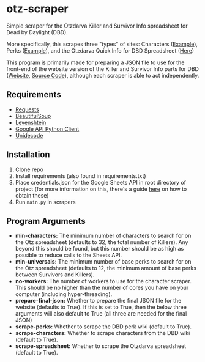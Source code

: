 # otz-scraper

Simple scraper for the Otzdarva Killer and Survivor Info spreadsheet for Dead by Daylight (DBD). 

More specifically, this scrapes three "types" of sites: Characters ([Example](https://deadbydaylight.fandom.com/wiki/Evan_MacMillan)), Perks ([Example](https://deadbydaylight.fandom.com/wiki/Survivor_Perks)), and the Otzdarva Quick Info for DBD Spreadsheet ([Here](https://otzdarva.com/spreadsheet)) 

This program is primarily made for preparing a JSON file to use for the front-end of the website version of the Killer and Survivor Info parts for DBD ([Website](https://olliejonas.github.io/otz-sheet), [Source Code](https://github.com/OllieJonas/otz-sheet)), although each scraper is able to act independently. 

## Requirements
- [Requests](https://pypi.org/project/requests/)
- [BeautifulSoup](https://pypi.org/project/beautifulsoup4/)
- [Levenshtein](https://pypi.org/project/Levenshtein/)
- [Google API Python Client](https://pypi.org/project/google-api-python-client/)
- [Unidecode](https://pypi.org/project/Unidecode/)

## Installation

1. Clone repo
2. Install requirements (also found in requirements.txt)
3. Place credentials.json for the Google Sheets API in root directory of project (for more information on this, there's a guide [here](https://medium.com/@a.marenkov/how-to-get-credentials-for-google-sheets-456b7e88c430) on how to obtain these)
4. Run ```main.py``` in scrapers
 
## Program Arguments
- __min-characters:__ The minimum number of characters to search for on the Otz spreadsheet (defaults to 32, the total number of Killers). Any beyond this should be found, but this number should be as high as possible to reduce calls to the Sheets API.
- __min-universals:__ The minimum number of base perks to search for on the Otz spreadsheet (defaults to 12, the minimum amount of base perks between Survivors and Killers).
- __no-workers:__ The number of workers to use for the character scraper. This should be no higher than the number of cores you have on your computer (including hyper-threading).
- __prepare-final-json:__ Whether to prepare the final JSON file for the website (defaults to True). If this is set to True, then the below three arguments will also default to True (all three are needed for the final JSON)
- __scrape-perks:__ Whether to scrape the DBD perk wiki (default to True).
- __scrape-characters:__ Whether to scrape characters from the DBD wiki (default to True).
- __scrape-spreadsheet:__ Whether to scrape the Otzdarva spreadsheet (default to True).
